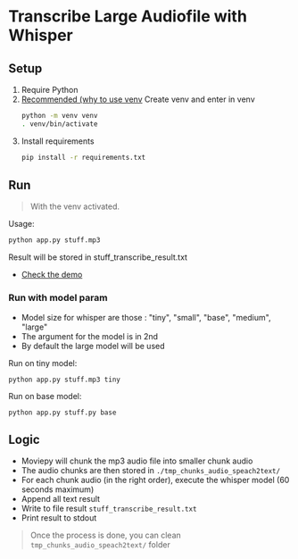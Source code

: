 # Transcribe Large Audiofile with Whisper

## Setup

1. Require Python
2. [Recommended (why to use venv](https://towardsdatascience.com/why-you-should-use-a-virtual-environment-for-every-python-project-c17dab3b0fd0) Create venv and enter in venv
    ```sh
    python -m venv venv
    . venv/bin/activate
    ```
3. Install requirements
    ```sh
    pip install -r requirements.txt
    ```

## Run

> With the venv activated.

Usage:

```sh
python app.py stuff.mp3
```

Result will be stored in stuff_transcribe_result.txt

* [Check the demo](./DEMO.md)

### Run with model param


* Model size for whisper are those : "tiny", "small", "base", "medium", "large"
* The argument for the model is in 2nd
* By default the large model will be used

Run on tiny model:
```
python app.py stuff.mp3 tiny
```

Run on base model:
```
python app.py stuff.py base
```

## Logic

* Moviepy will chunk the mp3 audio file into smaller chunk audio
* The audio chunks are then stored in `./tmp_chunks_audio_speach2text/`
* For each chunk audio (in the right order), execute the whisper model (60 seconds maximum)
* Append all text result
* Write to file result `stuff_transcribe_result.txt`
* Print result to stdout

> Once the process is done, you can clean `tmp_chunks_audio_speach2text/` folder

